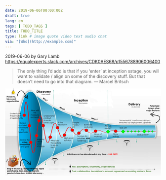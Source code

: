 ```yaml
---
date: 2019-06-06T00:00:00Z
draft: true
lang: en
tags: [ TODO_TAGS ]
title: TODO_TITLE
type: link # image quote video text audio chat
via: "[Who](http://example.com)"
---
```



2019-06-06 by Gary Lamb
https://equalexperts.slack.com/archives/CDK0AES68/p1556788906006400

> The only thing I’d add is that if you ‘enter’ at inception sstage, you will want to validate / align on some of the discovery stuff. But that doesn’t need to go into that diagram.
> — Marcel Britsch

![2019-06-06 by Gary Lamb](2019-06-06%20by%20Gary%20Lamb.png)

